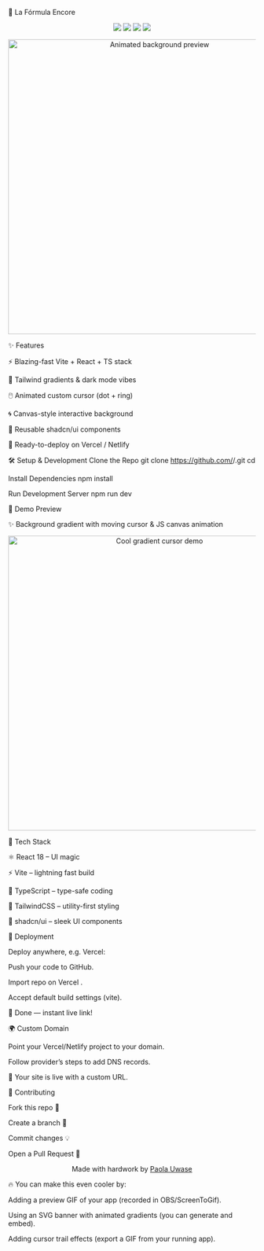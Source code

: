 🎉 La Fórmula Encore
<p align="center"> <img src="https://img.shields.io/badge/React-⚛️-blue?style=for-the-badge" /> <img src="https://img.shields.io/badge/Vite-⚡-purple?style=for-the-badge" /> <img src="https://img.shields.io/badge/TailwindCSS-🎨-06B6D4?style=for-the-badge" /> <img src="https://img.shields.io/badge/shadcn--ui-🧩-black?style=for-the-badge" /> </p> <p align="center"> <img src="https://media.giphy.com/media/26tPplGWjN0xLybiU/giphy.gif" width="600" alt="Animated background preview" /> </p>
✨ Features

⚡ Blazing-fast Vite + React + TS stack

🎨 Tailwind gradients & dark mode vibes

🖱️ Animated custom cursor (dot + ring)

🌀 Canvas-style interactive background

🧩 Reusable shadcn/ui components

🚀 Ready-to-deploy on Vercel / Netlify

🛠️ Setup & Development
Clone the Repo
git clone https://github.com/<your-username>/<repo>.git
cd <repo>

Install Dependencies
npm install

Run Development Server
npm run dev

🎥 Demo Preview

✨ Background gradient with moving cursor & JS canvas animation

<p align="center"> <img src="https://media.giphy.com/media/l0MYEqEzwMWFCg8rm/giphy.gif" width="600" alt="Cool gradient cursor demo" /> </p>
🎨 Tech Stack

⚛️ React 18 – UI magic

⚡ Vite – lightning fast build

🔷 TypeScript – type-safe coding

🎨 TailwindCSS – utility-first styling

🧩 shadcn/ui – sleek UI components

🚢 Deployment

Deploy anywhere, e.g. Vercel:

Push your code to GitHub.

Import repo on Vercel
.

Accept default build settings (vite).

🚀 Done — instant live link!

🌍 Custom Domain

Point your Vercel/Netlify project to your domain.

Follow provider’s steps to add DNS records.

🎉 Your site is live with a custom URL.

🤝 Contributing

Fork this repo 🍴

Create a branch 🌿

Commit changes 💡

Open a Pull Request 🚀

<p align="center"> Made with hardwork by <a href="https://github.com/Paolauwase-teta">Paola Uwase</a> </p>

🔥 You can make this even cooler by:

Adding a preview GIF of your app (recorded in OBS/ScreenToGif).

Using an SVG banner with animated gradients (you can generate and embed).

Adding cursor trail effects (export a GIF from your running app).